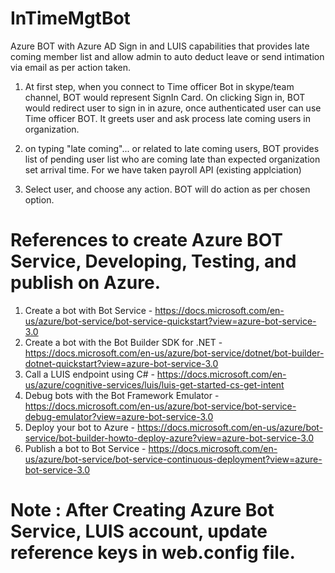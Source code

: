 # InTimeMgtBot
Azure BOT with Azure AD Sign in and LUIS capabilities that provides late coming member list and allow admin to auto deduct leave or send intimation via email as per action taken.


1.	At first step, when you connect to Time officer Bot in skype/team channel, 
BOT would represent SignIn Card. On clicking Sign in, BOT would redirect user to sign in in azure, 
once authenticated user can use Time officer BOT. It greets user and ask process late coming users in organization.

2. on typing "late coming"... or related to late coming users, BOT provides list of pending user list who are coming late than expected organization set arrival time. For we have taken payroll API (existing applciation)

3. Select user, and choose any action. BOT will do action as per chosen option.


# References to create Azure BOT Service, Developing, Testing, and publish on Azure.

1. Create a bot with Bot Service - https://docs.microsoft.com/en-us/azure/bot-service/bot-service-quickstart?view=azure-bot-service-3.0
2. Create a bot with the Bot Builder SDK for .NET - https://docs.microsoft.com/en-us/azure/bot-service/dotnet/bot-builder-dotnet-quickstart?view=azure-bot-service-3.0
3. Call a LUIS endpoint using C# - https://docs.microsoft.com/en-us/azure/cognitive-services/luis/luis-get-started-cs-get-intent
4. Debug bots with the Bot Framework Emulator -  https://docs.microsoft.com/en-us/azure/bot-service/bot-service-debug-emulator?view=azure-bot-service-3.0
5. Deploy your bot to Azure - https://docs.microsoft.com/en-us/azure/bot-service/bot-builder-howto-deploy-azure?view=azure-bot-service-3.0
6. Publish a bot to Bot Service - https://docs.microsoft.com/en-us/azure/bot-service/bot-service-continuous-deployment?view=azure-bot-service-3.0
 

  
# Note : After Creating Azure Bot Service, LUIS account,  update reference keys in web.config file.
  
  
  
  
  
  
  
  
  
  
 
 
 

 
